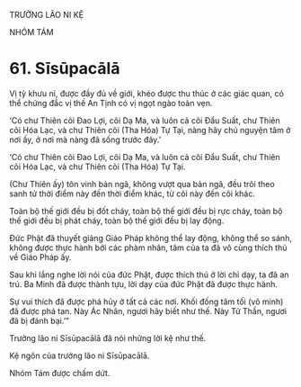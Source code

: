 TRƯỞNG LÃO NI KỆ

NHÓM TÁM

# 61. Sīsūpacālā

Vị tỳ khưu ni, được đầy đủ về giới, khéo được thu thúc ở các giác quan, có thể chứng đắc vị thế An Tịnh có vị ngọt ngào toàn vẹn.

‘Có chư Thiên cõi Đao Lợi, cõi Dạ Ma, và luôn cả cõi Đẩu Suất, chư Thiên cõi Hóa Lạc, và chư Thiên cõi (Tha Hóa) Tự Tại, nàng hãy chú nguyện tâm ở nơi ấy, ở nơi mà nàng đã sống trước đây.’

‘Có chư Thiên cõi Đao Lợi, cõi Dạ Ma, và luôn cả cõi Đẩu Suất, chư Thiên cõi Hóa Lạc, và chư Thiên cõi (Tha Hóa) Tự Tại.

(Chư Thiên ấy) tôn vinh bản ngã, không vượt qua bản ngã, đều trôi theo sanh tử thời điểm này đến thời điểm khác, từ cõi này đến cõi khác.

Toàn bộ thế giới đều bị đốt cháy, toàn bộ thế giới đều bị rực cháy, toàn bộ thế giới đều bị phát cháy, toàn bộ thế giới đều bị lay động.

Đức Phật đã thuyết giảng Giáo Pháp không thể lay động, không thể so sánh, không được thực hành bởi các phàm nhân, tâm của ta đã vô cùng thích thú về Giáo Pháp ấy.

Sau khi lắng nghe lời nói của đức Phật, được thích thú ở lời chỉ dạy, ta đã an trú. Ba Minh đã được thành tựu, lời dạy của đức Phật đã được thực hành.

Sự vui thích đã được phá hủy ở tất cả các nơi. Khối đống tăm tối (vô minh) đã được phá tan. Này Ác Nhân, ngươi hãy biết như thế. Này Tử Thần, ngươi đã bị đánh bại.’”

Trưởng lão ni Sīsūpacālā đã nói những lời kệ như thế.

Kệ ngôn của trưởng lão ni Sīsūpacālā.

Nhóm Tám được chấm dứt.
